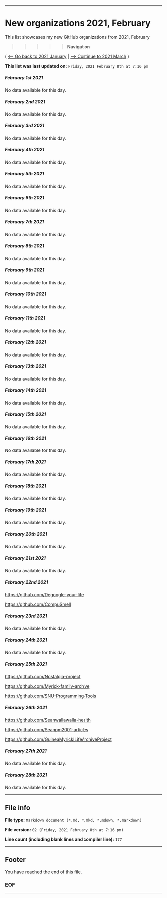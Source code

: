 
***

# New organizations 2021, February

This list showcases my new GitHub organizations from 2021, February

> > > > > **Navigation**

( [<-- Go back to 2021 January](/NewOrgs/2021/December/README.md) | [ --> Continue to 2021 March](/NewOrgs/2021/March/README.md) )

**This list was last updated on:** `Friday, 2021 February 8th at 7:16 pm`

<!--
# TL;DR

There is no organization data for this month
!-->

<!-- ##### LIST !-->

##### February 1st 2021

No data available for this day.

##### February 2nd 2021

No data available for this day.

##### February 3rd 2021

No data available for this day.

##### February 4th 2021

No data available for this day.

##### February 5th 2021

No data available for this day.

##### February 6th 2021

No data available for this day.

##### February 7th 2021

No data available for this day.

##### February 8th 2021

No data available for this day.

##### February 9th 2021

No data available for this day.

##### February 10th 2021

No data available for this day.

##### February 11th 2021

No data available for this day.

##### February 12th 2021

No data available for this day.

##### February 13th 2021

No data available for this day.

##### February 14th 2021

No data available for this day.

##### February 15th 2021

No data available for this day.

##### February 16th 2021

No data available for this day.

##### February 17th 2021

No data available for this day.

##### February 18th 2021

No data available for this day.

##### February 19th 2021

No data available for this day.

##### February 20th 2021

No data available for this day.

##### February 21st 2021

No data available for this day.

##### February 22nd 2021

https://github.com/Degoogle-your-life

https://github.com/CompuSmell

##### February 23rd 2021

No data available for this day.

##### February 24th 2021

No data available for this day.

##### February 25th 2021

https://github.com/Nostalgia-project

https://github.com/Myrick-family-archive

https://github.com/SNU-Programming-Tools

##### February 26th 2021

https://github.com/Seanwallawalla-health

https://github.com/Seanpm2001-articles

https://github.com/GuineaMyrickILifeArchiveProject

##### February 27th 2021

No data available for this day.

##### February 28th 2021

No data available for this day.

<!--
##### February 29th 2021

No data available for this day.

##### February 30th 2021

No data available for this day.

##### February 31st 2021

No data available for this day.
!-->

***

## File info

**File type:** `Markdown document (*.md, *.mkd, *.mdown, *.markdown)`

**File version:** `02 (Friday, 2021 February 8th at 7:16 pm)`

**Line count (including blank lines and compiler line):** `177`

***

## Footer

You have reached the end of this file.

### EOF

***

